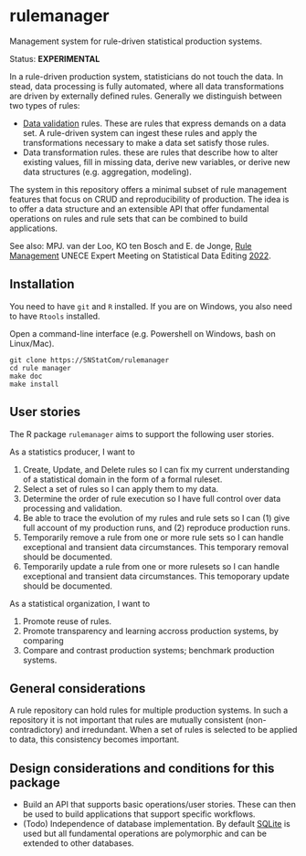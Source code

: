 # rulemanager

Management system for rule-driven statistical production systems. 

Status: **EXPERIMENTAL**


In a rule-driven production system, statisticians do not touch the data. In
stead, data processing is fully automated, where all data transformations are
driven by externally defined rules. Generally we distinguish between two types
of rules:

- [Data validation](https://arxiv.org/abs/2012.12028) rules. These are rules that
  express demands on a data set. A rule-driven system can ingest these rules and
  apply the transformations necessary to make a data set satisfy those rules.
- Data transformation rules. these are rules that describe how to alter existing values,
  fill in missing data, derive new variables, or derive new data structures (e.g.
  aggregation, modeling).

The system in this repository offers a minimal subset of rule management
features that focus on CRUD and reproducibility of production. The idea is to
offer a data structure and an extensible API that offer fundamental operations
on rules and rule sets that can be combined to build applications.

See also: MPJ. van der Loo, KO ten Bosch and E. de Jonge, [Rule Management](https://indico.un.org/event/1000397/attachments/241/6567/S1b_Netherlands_vanderloo_AD.pdf) UNECE Expert Meeting on Statistical Data Editing [2022](https://indico.un.org/event/1000397/). 

## Installation

You need to have `git` and `R` installed. If you are on Windows, you also need
to have `Rtools` installed.

Open a command-line interface (e.g. Powershell on Windows, bash on Linux/Mac).

```
git clone https://SNStatCom/rulemanager
cd rule manager
make doc
make install
```


## User stories

The R package `rulemanager` aims to support the following user stories.

As a statistics producer, I want to 

1. Create, Update, and Delete rules so I can fix my current understanding
   of a statistical domain in the form of a formal ruleset.
2. Select a set of rules so I can apply them to my data.
3. Determine the order of rule execution so I have full control over
   data processing and validation.
4. Be able to trace the evolution of my rules and rule sets so I can (1) give full account
   of my production runs, and (2) reproduce production runs.
5. Temporarily remove a rule from one or more rule sets so I can handle exceptional and transient
   data circumstances. This temporary removal should be documented.
6. Temporarily update a rule from one or more rulesets so I can handle exceptional and transient
   data circumstances. This temoporary update should be documented.

As a statistical organization, I want to

1. Promote reuse of rules.
2. Promote transparency and learning accross production systems, by
   comparing
3. Compare and contrast production systems; benchmark production systems.

## General considerations

A rule repository can hold rules for multiple production systems. In such a
repository it is not important that rules are mutually consistent
(non-contradictory) and irredundant. When a set of rules is selected to
be applied to data, this consistency becomes important.


## Design considerations and conditions for this package

- Build an API that supports basic operations/user stories. These can then
  be used to build applications that support specific workflows.
- (Todo) Independence of database implementation. By default [SQLite](https://sqlite.org) is used
  but all fundamental operations are polymorphic and can be extended to other databases.





